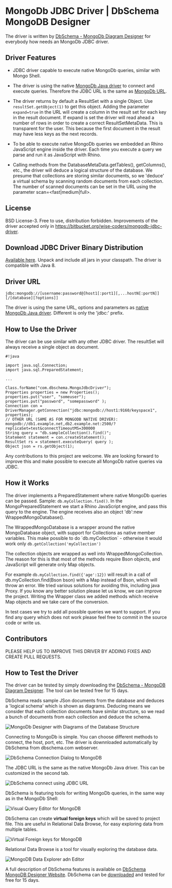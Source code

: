 # MongoDb JDBC Driver | DbSchema MongoDB Designer

The driver is written by [DbSchema - MongoDb Diagram Designer](https://dbschema.com/mongodb-tool.html) for everybody how needs an MongoDb JDBC driver. 

## Driver Features

* JDBC driver capable to execute native MongoDb queries, similar with Mongo Shell. 

* The driver is using the native [MongoDb Java driver](https://mongodb.github.io/mongo-java-driver/) to connect and execute queries. 
Therefore the JDBC URL is the same as [MongoDb URL](https://mongodb.github.io/mongo-java-driver/3.4/driver/tutorials/connect-to-mongodb/).

* The driver returns by default a ResultSet with a single Object. Use `resultSet.getObject(1)` to get this object.
Adding the parameter `expand=true` in the URL will create a column in the result set for each key in the result document.
If expand is set the driver will read ahead a number of rows in order to create a correct ResultSetMetaData. This is transparent for the user.
This because the first document in the result may have less keys as the next records.

* To be able to execute native MongoDb queries we embedded an Rhino JavaScript engine inside the driver.
 Each time you execute a query we parse and run it as JavaScript with Rhino.


* Calling methods from the DatabaseMetaData.getTables(), getColumns(), etc., the driver will 
deduce a logical structure of the database. We presume that collections are storing similar documents, so we 'deduce' a virtual schema by 
scanning random documents from each collection.
The number of scanned documents can be set in the URL using the parameter scan=<fast|medium|full>.


## License

BSD License-3. Free to use, distribution forbidden. Improvements of the driver accepted only in https://bitbucket.org/wise-coders/mongodb-jdbc-driver.

## Download JDBC Driver Binary Distribution

[Available here](http://www.dbschema.com/jdbc-drivers/MongoDbJdbcDriver.zip). Unpack and include all jars in your classpath. The driver is compatible with Java 8.

## Driver URL

```
jdbc:mongodb://[username:password@]host1[:port1][,...hostN[:portN]][/[database][?options]]
```
The driver is using the same URL, options and parameters as [native MongoDb Java driver](https://docs.mongodb.com/manual/reference/connection-string/). 
Different is only the 'jdbc:' prefix.


## How to Use the Driver

The driver can be use similar with any other JDBC driver. The resultSet will always receive a single object as document.
```
#!java

import java.sql.Connection;
import java.sql.PreparedStatement;

...

Class.forName("com.dbschema.MongoJdbcDriver");
Properties properties = new Properties();
properties.put("user", "someuser");
properties.put("password", "somepassword" );
Connection con = DriverManager.getConnection("jdbc:mongodb://host1:9160/keyspace1", properties);
// OTHER URL (SAME AS FOR MONGODB NATIVE DRIVER): mongodb://db1.example.net,db2.example.net:2500/?replicaSet=test&connectTimeoutMS=300000
String query = "db.sampleCollection().find()";
Statement statement = con.createStatement();
ResultSet rs = statement.executeQuery( query );
Object json = rs.getObject(1);

```

Any contributions to this project are welcome.
We are looking forward to improve this and make possible to execute all MongoDb native queries via JDBC.

## How it Works

The driver implements a PreparedStatement where native MongoDb queries can be passed. Sample: `db.myCollection.find()`.
In the MongoPreparedStatement we start a Rhino JavaScript engine, and pass this query to the engine.
The engine receives also an object 'db':new WrappedMongoDatabase().

The WrappedMongoDatabase is a wrapper around the native MongoDatabase object, with support for Collections as native member variables.
This  make possible to do ´db.myCollection´ - otherwise it would work only `db.getCollection('myCollection')`

The collection objects are wrapped as well into WrappedMongoCollection. The reason for this is that most of the methods 
require Bson objects, and JavaScript will generate only Map objects.

For example `db.myCollection.find({'age':12})` will result in a call of db.myCollection.find(Bson bson) with a Map instead of Bson, which will throw an error.
We tried various solutions for avoiding this, including java Proxy. If you know any better solution please let us know, we can improve the project.
Writing the Wrapper class we added methods which receive Map objects and we take care of the conversion.

In test cases we try to add all possible queries we want to support. If you find any query which does not work please feel free to commit in the source code or write us.

## Contributors

PLEASE HELP US TO IMPROVE THIS DRIVER BY ADDING FIXES AND CREATE PULL REQUESTS. 

## How to Test the Driver

The driver can be tested by simply downloading the [DbSchema - MongoDB Diagram Designer](https://dbschema.com/mongodb-tool.html). The tool can be tested free for 15 days.
 
DbSchema reads sample JSon documents from the database and deduces a 'logical schema' which is shown as diagrams. 
Deducing means we consider that each collection documents have similar structure, so we read a bunch of documents from each collection and deduce the schema.

![MongoDb Designer with Diagrams of the Database Structure](resources/images/dbschema-mongodb-diagram-gui.png)

Connecting to MongoDb is simple. You can choose different methods to connect, the host, port, etc.
The driver is downnloaded automatically by DbSchema from dbschema.com webserver.

![DbSchema Connection Dialog to MongoDB](resources/images/dbschema-mongodb-connection-dialog.png)

The JDBC URL is the same as the native MongoDb Java driver. This can be customized in the second tab.

![DbSchema connect using JDBC URL](resources/images/dbschema-mongodb-connection-custom-url.png)

DbSchema is featuring tools for writing MongoDb queries, in the same way as in the MongoDb Shell:

![Visual Query Editor for MongoDB](resources/images/dbschema-mongodb-query-editor.png)

DbSchema can create **virtual foreign keys** which will be saved to project file.
This are useful in Relational Data Browse, for easy exploring data from multiple tables.

![Virtual Foreign keys for MongoDB](resources/images/dbschema-mongodb-virtual-foreign-keys.png)

Relational Data Browse is a tool for visually exploring the database data.

![MongoDB Data Explorer adn Editor](resources/images/dbschema-mongodb-relational-data-browse.png)



A full description of DbSchema features is available on [DbSchema MongoDB Designer Website](https://dbschema.com/mongodb-tool.html).
DbSchema can be [downloaded](https://dbschema.com) and tested for free for 15 days.
